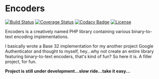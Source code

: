 # Encoders

[![Build Status](https://travis-ci.org/jocic/PHP.Encoders.svg?branch=master)](https://travis-ci.org/jocic/PHP.Encoders) [![Coverage Status](https://coveralls.io/repos/github/jocic/PHP.Encoders/badge.svg?branch=master)](https://coveralls.io/github/jocic/PHP.Encoders?branch=master) [![Codacy Badge](https://api.codacy.com/project/badge/Grade/4d076b843bb6460ca56c5428b1e8d14d)](https://www.codacy.com/app/jocic/PHP.Encoders?utm_source=github.com&amp;utm_medium=referral&amp;utm_content=jocic/PHP.Encoders&amp;utm_campaign=Badge_Grade) [![License](https://poser.pugx.org/jocic/google-authenticator/license)](https://packagist.org/packages/jocic/google-authenticator)

Encoders is a creatively named PHP library containing various binary-to-text encoding implementations.

I basically wrote a Base 32 implementation for my another project Google Authenticator and thought to myself, hey...why not create an entire library featuring binary-to-text encoders, that's kind of fun? So here it is. A filler project, for fun.

**Project is still under development...slow ride...take it easy...**
